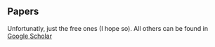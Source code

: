 ## Papers ##

Unfortunatly, just the free ones (I hope so). 
All others can be found in [Google Scholar](scholar.google.com)